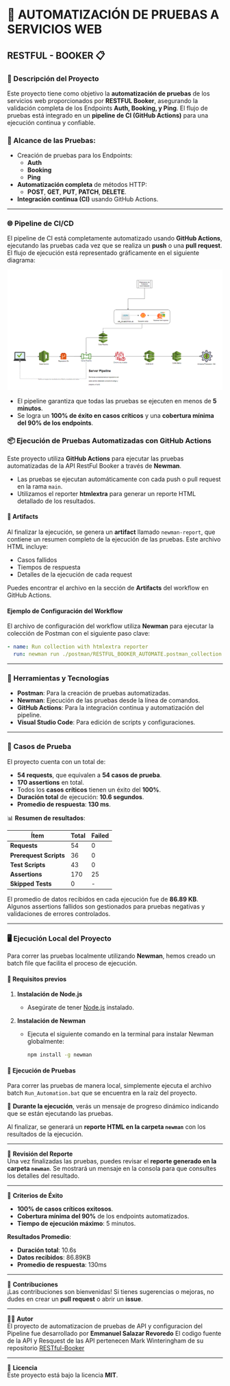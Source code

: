 # 🚀 AUTOMATIZACIÓN DE PRUEBAS A SERVICIOS WEB  
## RESTFUL - BOOKER 📋

### 📌 Descripción del Proyecto
Este proyecto tiene como objetivo la **automatización de pruebas** de los servicios web proporcionados por **RESTFUL Booker**, asegurando la validación completa de los Endpoints **Auth, Booking, y Ping**. El flujo de pruebas está integrado en un **pipeline de CI (GitHub Actions)** para una ejecución continua y confiable. 

### 📁 Alcance de las Pruebas:
- Creación de pruebas para los Endpoints:
  - **Auth**
  - **Booking**
  - **Ping**
- **Automatización completa** de métodos HTTP:
  - **POST**, **GET**, **PUT**, **PATCH**, **DELETE**.
- **Integración continua (CI)** usando GitHub Actions.

---

### 🌐 Pipeline de CI/CD
El pipeline de CI está completamente automatizado usando **GitHub Actions**, ejecutando las pruebas cada vez que se realiza un **push** o una **pull request**. El flujo de ejecución está representado gráficamente en el siguiente diagrama:

![Flujo de Automatización](imagenes/workflow.png)

- El pipeline garantiza que todas las pruebas se ejecuten en menos de **5 minutos**.
- Se logra un **100% de éxito en casos críticos** y una **cobertura mínima del 90% de los endpoints**.

### 📦 Ejecución de Pruebas Automatizadas con GitHub Actions

Este proyecto utiliza **GitHub Actions** para ejecutar las pruebas automatizadas de la API RestFul Booker a través de **Newman**.

- Las pruebas se ejecutan automáticamente con cada push o pull request en la rama `main`.
- Utilizamos el reporter **htmlextra** para generar un reporte HTML detallado de los resultados.

#### 🚀 Artifacts

Al finalizar la ejecución, se genera un **artifact** llamado `newman-report`, que contiene un resumen completo de la ejecución de las pruebas. Este archivo HTML incluye:

- Casos fallidos
- Tiempos de respuesta
- Detalles de la ejecución de cada request

Puedes encontrar el archivo en la sección de **Artifacts** del workflow en GitHub Actions.

#### Ejemplo de Configuración del Workflow

El archivo de configuración del workflow utiliza **Newman** para ejecutar la colección de Postman con el siguiente paso clave:

```yaml
- name: Run collection with htmlextra reporter
  run: newman run ./postman/RESTFUL_BOOKER_AUTOMATE.postman_collection.json -r htmlextra --reporter-htmlextra-export newman-report.html
  ```
---

### 🔧 Herramientas y Tecnologías

- **Postman**: Para la creación de pruebas automatizadas.
- **Newman**: Ejecución de las pruebas desde la línea de comandos.
- **GitHub Actions**: Para la integración continua y automatización del pipeline.
- **Visual Studio Code**: Para edición de scripts y configuraciones.

---

### 📜 Casos de Prueba

El proyecto cuenta con un total de:

- **54 requests**, que equivalen a **54 casos de prueba**.
- **170 assertions** en total.
- Todos los **casos críticos** tienen un éxito del **100%**.
- **Duración total** de ejecución: **10.6 segundos**.
- **Promedio de respuesta**: **130 ms**.

📊 **Resumen de resultados**:

| **Ítem**            | **Total** | **Failed** |
|---------------------|-----------|------------|
| **Requests**        | 54        | 0          |
| **Prerequest Scripts** | 36     | 0          |
| **Test Scripts**    | 43        | 0          |
| **Assertions**      | 170       | 25         |
| **Skipped Tests**   | 0         | -          |

El promedio de datos recibidos en cada ejecución fue de **86.89 KB**. Algunos assertions fallidos son gestionados para pruebas negativas y validaciones de errores controlados.

---
### 🖥️ Ejecución Local del Proyecto

Para correr las pruebas localmente utilizando **Newman**, hemos creado un batch file que facilita el proceso de ejecución.

#### 📝 Requisitos previos

1. **Instalación de Node.js**  
   - Asegúrate de tener [Node.js](https://nodejs.org/) instalado.

2. **Instalación de Newman**  
   - Ejecuta el siguiente comando en la terminal para instalar Newman globalmente:
     ```bash
     npm install -g newman
     ```

#### 🚀 Ejecución de Pruebas
Para correr las pruebas de manera local, simplemente ejecuta el archivo batch `Run_Automation.bat` que se encuentra en la raíz del proyecto. 

🔄 **Durante la ejecución**, verás un mensaje de progreso dinámico indicando que se están ejecutando las pruebas.

Al finalizar, se generará un **reporte HTML en la carpeta `newman`** con los resultados de la ejecución.

---

📂 **Revisión del Reporte**  
Una vez finalizadas las pruebas, puedes revisar el **reporte generado en la carpeta `newman`**. Se mostrará un mensaje en la consola para que consultes los detalles del resultado.

---

🚀 **Criterios de Éxito**  
- **100% de casos críticos exitosos**.
- **Cobertura mínima del 90%** de los endpoints automatizados.
- **Tiempo de ejecución máximo**: 5 minutos.

**Resultados Promedio**:
- **Duración total**: 10.6s
- **Datos recibidos**: 86.89KB
- **Promedio de respuesta**: 130ms

---

🤝 **Contribuciones**  
¡Las contribuciones son bienvenidas! Si tienes sugerencias o mejoras, no dudes en crear un **pull request** o abrir un **issue**.

---

👨‍💻 **Autor**  
El proyecto de automatizacion de pruebas de API y configuracion del Pipeline fue desarrollado por **Emmanuel Salazar Revoredo** 
El codigo fuente de la API y Resquest de las API pertenecen Mark Winteringham de su repositorio [RESTful-Booker](https://github.com/mwinteringham/restful-booker)

---

📜 **Licencia**  
Este proyecto está bajo la licencia **MIT**.
